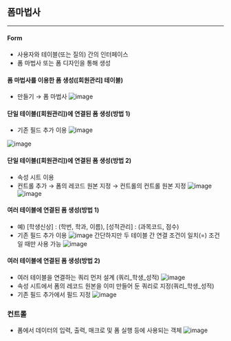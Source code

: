 ## 폼마법사
--------------------------
#### Form
- 사용자와 테이블(또는 질의) 간의 인터페이스
- 폼 마법사 또는 폼 디자인을 통해 생성
#### 폼 마법사를 이용한 폼 생성([회원관리] 테이블)
- 만들기 → 폼 마법사
![image](https://user-images.githubusercontent.com/97229292/166345232-388dec3d-e3ee-4f81-b2cb-c7f87a1296af.png)

#### 단일 테이블([회원관리])에 연결된 폼 생성(방법 1)
- 기존 필드 추가 이용
![image](https://user-images.githubusercontent.com/97229292/166345371-8fed3006-dfca-4066-bba0-0825146ca6a6.png)

![image](https://user-images.githubusercontent.com/97229292/166348106-0ee52957-3b86-4434-b652-53c4915dd211.png)

#### 단일 테이블([회원관리])에 연결된 폼 생성(방법 2)
- 속성 시트 이용
- 컨트롤 추가 → 폼의 레코드 원본 지정 → 컨트롤의 컨트롤 원본 지정
![image](https://user-images.githubusercontent.com/97229292/166348276-eb037b24-93cd-4777-8143-8d76b661a854.png)
![image](https://user-images.githubusercontent.com/97229292/166380592-ceb87302-2763-411e-9723-19e1c44a6991.png)
#### 여러 테이블에 연결된 폼 생성(방법 1)
- 예) [학생신상] : (학번, 학과, 이름), [성적관리] : (과목코드, 점수)
 - 기존 필드 추가 이용
![image](https://user-images.githubusercontent.com/97229292/166383126-5ace9e5a-dcee-471b-ace8-7892f2274da9.png)
간단하지만 두 테이블 간 연결 조건이 일치(=) 조건일 때만 사용 가능
![image](https://user-images.githubusercontent.com/97229292/166389883-c611a962-b08a-4a5b-ade7-57c93efa6b6d.png)

#### 여러 테이블에 연결된 폼 생성(방법 2)
- 여러 테이블을 연결하는 쿼리 먼저 설계 (쿼리_학생_성적)
![image](https://user-images.githubusercontent.com/97229292/166389897-d1835e8b-627e-4268-b4ae-6dd855554936.png)
 - 속성 시트에서 폼의 레코드 원본을 이미 만들어 둔 쿼리로 지정(쿼리_학생_성적)
 - 기존 필드 추가에서 필드 지정
![image](https://user-images.githubusercontent.com/97229292/166390646-01c74058-53d3-4e46-8565-69b4ea5f779b.png)
### 컨트롤
- 폼에서 데이터의 입력, 출력, 매크로 및 폼 실행 등에 사용되는 객체
![image](https://user-images.githubusercontent.com/97229292/166390661-ee72ec13-9ce6-411d-b69f-10cb58ada6d4.png)

